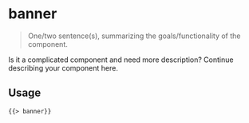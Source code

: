 # banner

> One/two sentence(s), summarizing the goals/functionality of the component.

Is it a complicated component and need more description? Continue describing your component here.

## Usage

```html
{{> banner}}
```
